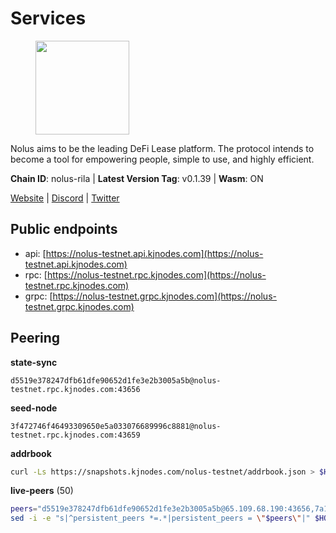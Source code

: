 # Services

<figure><img src="https://raw.githubusercontent.com/kj89/testnet_manuals/main/pingpub/logos/nolus.png" width="150" alt=""><figcaption></figcaption></figure>

Nolus aims to be the leading DeFi Lease platform. The protocol  intends to become a tool for empowering people, simple to use, and highly efficient.

**Chain ID**: nolus-rila | **Latest Version Tag**: v0.1.39 | **Wasm**: ON

[Website](https://www.nolus.io) | [Discord](https://discord.gg/nolus-protocol) | [Twitter](https://twitter.com/NolusProtocol)


## Public endpoints

* api: [https://nolus-testnet.api.kjnodes.com](https://nolus-testnet.api.kjnodes.com)
* rpc: [https://nolus-testnet.rpc.kjnodes.com](https://nolus-testnet.rpc.kjnodes.com)
* grpc: [https://nolus-testnet.grpc.kjnodes.com](https://nolus-testnet.grpc.kjnodes.com)

## Peering

**state-sync**

```text
d5519e378247dfb61dfe90652d1fe3e2b3005a5b@nolus-testnet.rpc.kjnodes.com:43656
```

**seed-node**

```text
3f472746f46493309650e5a033076689996c8881@nolus-testnet.rpc.kjnodes.com:43659
```

**addrbook**
```bash
curl -Ls https://snapshots.kjnodes.com/nolus-testnet/addrbook.json > $HOME/.nolus/config/addrbook.json
```

**live-peers** (50)
```bash
peers="d5519e378247dfb61dfe90652d1fe3e2b3005a5b@65.109.68.190:43656,7a1fc4d1cc0ffec7db6a2a15496136e62561b162@161.97.146.108:26656,387393e38531ac010f500d294505232a77c88766@45.33.32.8:26656,30211232a989ba5a108a30c593979b8e93977315@185.169.252.199:26656,5c236704215735ea722a3ca742a5161c2e871ec6@65.109.85.209:29656,03ec7af23216082eeccc690b7bdcbe497bf2dcf8@136.243.88.91:9000,66a81705eb9a8ec9c12726acbd82366ed0143724@79.137.248.243:26656,71cb32264e19b25fc313d0ff8baf24fe948576a1@65.109.30.12:60656,038eef443b6bab9c28f9109599cd8733b3eb8dff@65.21.185.92:26656,58d7fc67e12548f3f1ddda3bbe6000ae3d9d638c@85.10.198.169:13656,9cafdff7858f3925007e4fa1e7ac3b591a0bd045@45.130.104.142:26656,8cfc45157cbe7314c29402fe560999e2e7043744@95.217.232.152:26656,6d5921160c688c2e4e3b510fcfa48496e74cf2c6@80.92.204.247:37656,c3eeb6117374834beaa674cb7a8769dc6ac9f672@135.181.33.188:37656,8d636705234cc52f6cce11dc46fc826a47b622ff@65.109.84.215:36656,e0aac09f3de68abf583b0e3994228ee8bd19d1eb@168.119.124.130:45659,6ee0ea0b687e86e8e8b4d108320cccce5e4d89ec@65.109.133.150:26656,ab938d7b2af2ecad6af86df956fd61634ce439ff@65.108.234.11:16656,8b0b427b4567a7a66f05fab1146ee97b52ad7958@93.189.30.119:26656,e2c89ba2a9e998ff69b955d5bb317e7438816b7b@95.217.4.157:43656,f09a8ba06a00d1edc517995040313732f94c2b56@95.214.55.155:18656,55acbb36f6e18ce9d5034c1e0f615bf13ee1ae27@195.2.80.63:43656,a594c2f469e6af6b56ffd2e02369970f28f9d47a@188.119.113.245:37656,1cb8223111a5fb8a631d73aa3bcd7abd2ef41ba7@45.87.104.84:1184,1d397a537b40dc0aa7165fa98f80ee0a67473af9@84.46.240.250:26656,fc3fcb124a23e0fc56601d643ca56dfed586dcf0@84.46.241.63:26656,a9b6b11476d41eead8f91d0615def16b7f26c579@135.181.192.135:37656,680d81d73868825b50f6857e356541f415e6b838@146.190.53.18:37656,2e146ac9281e3797cbe1ad053e5ce6046b972c15@65.109.140.29:37656,9ce074995cb3cfbb14bc611e58da7df1a5b4a056@1.54.112.59:26656,04a0036ff421f2dd8f46cca1fae9a893624bd868@95.216.14.72:29656,621c459c333de1a03250bb846647fc858b9c8638@38.242.142.83:26656,8c908cc0d878031685e2de2c6acaa4f3197636bf@173.249.30.39:26656,7f8b4221fca509b6a5b58ed0736f3cd7bd57e8c4@149.102.140.248:60656,5c2a752c9b1952dbed075c56c600c3a79b58c395@195.3.220.135:27016,6cf1dbaf1cfee65f14421ba5ac5b165ebe7b0d0a@5.9.97.58:26656,8af63c83dc832bac3566bd4fca3a197088a7de0f@149.102.146.40:26656,d31acf73c9b1ecf3e7ed78ab2819c3ab40850db0@135.181.116.109:29886,37933575674b670c91a6aa336b1dd910057465a9@157.90.208.222:60556,43b2582d9f63b46df12879729e8d3d1daa899ef4@144.126.154.230:26656,de612f6c77689072fddb192b57dcef8b23997afa@207.244.248.145:37656,6435149033788abd03e6ff39cb4485095a6878e4@95.214.55.62:47656,48da4b505f12631113f1e2c6fd9d079e3a0231a4@104.248.145.97:26656,60c57c5b7215c84260249768cf66ae550142af9f@141.98.169.25:26656,8ca0bffdf45aa4aaa4624c6d4c3e258a8c595591@65.108.43.58:27659,723d799586cb2659f797a336bcbafaf6b0903586@92.53.65.56:16656,89aaf76a23b16bd57a1982e7b304fd998a49942a@65.109.85.226:9000,81ff6924175ccca5d1f09cb5d999f0e64852ccea@188.163.121.216:26656,46e87e63ebfb628613a7c33ff69946ebd45fa510@176.99.142.180:36656,5289137e6134895c5b3b82a9847869f2a889cdc0@65.108.97.58:2776"
sed -i -e "s|^persistent_peers *=.*|persistent_peers = \"$peers\"|" $HOME/.nolus/config/config.toml
```
